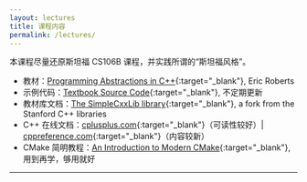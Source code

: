 ```yaml
---
layout: lectures
title: 课程内容
permalink: /lectures/
---
```

本课程尽量还原斯坦福 CS106B 课程，并实践所谓的“斯坦福风格”。

- 教材：[Programming Abstractions in C++](https://web.stanford.edu/dept/cs_edu/resources/textbook/){:target="_blank"}, Eric Roberts
- 示例代码：[Textbook Source Code](https://github.com/xuehao/Programming-Abstractions-in-Cpp){:target="_blank"}, 不定期更新
- 教材库文档：[The SimpleCxxLib library](https://cppdoc.stickmind.com/){:target="_blank"}, a fork from the Stanford C++ libraries
- C++ 在线文档：[cplusplus.com](https://cplusplus.com/reference/){:target="_blank"}（可读性较好）\|  [cppreference.com](https://en.cppreference.com/w/){:target="_blank"}（内容较新）
- CMake 简明教程：[An Introduction to Modern CMake](https://cliutils.gitlab.io/modern-cmake/){:target="_blank"}, 用到再学，够用就好

---
